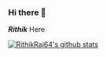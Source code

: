 ### Hi there 👋

***Rithik*** Here

[![RithikRaj64's github stats](https://github-readme-stats.vercel.app/api?username=RithikRaj64)](https://github.com/asdsda/github-readme-stats)


<!--
**RithikRaj64/RithikRaj64** is a ✨ _special_ ✨ repository because its `README.md` (this file) appears on your GitHub profile.

Here are some ideas to get you started:

- 🔭 I’m currently working on ...
- 🌱 I’m currently learning ...
- 👯 I’m looking to collaborate on ...
- 🤔 I’m looking for help with ...
- 💬 Ask me about ...
- 📫 How to reach me: ...
- 😄 Pronouns: ...
- ⚡ Fun fact: ...
-->
